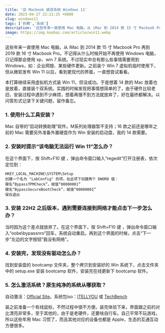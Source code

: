 ```yaml
---
title: '旧 Macbook 装双系统 Windows 11'
date: 2023-04-27 22:21:25 +0800
slug: windows11
tags: ['折腾','系统']
description: '这些年来一直使用 Mac 电脑，从 iMac 到 2014 款 15 寸 Macbook Pro 再到 2019 款 16 寸 Macbook Pro。不记得从什么时候开始不再使用 Windows 电脑，只记得那会使用 xp、win 7 系统。不过现实中总有那么些事情需要用到 Windows，如：企业网银、某些硬件更新。之前装个 Win 7 虚拟机临时使用下，但从微软发布 Win 11 以后，看到更现代的界面，一直想尝试看看。'
image: https://img.koobai.com/article/win11.webp
---
```

这些年来一直使用 Mac 电脑，从 iMac 到 2014 款 15 寸 Macbook Pro 再到 2019 款 16 寸 Macbook Pro。不记得从什么时候开始不再使用 Windows 电脑，只记得那会使用 xp、win 7 系统。不过现实中总有那么些事情需要用到 Windows，如：企业网银、某些硬件更新。之前装个 Win 7 虚拟机临时使用下，但从微软发布 Win 11 以后，看到更现代的界面，一直想尝试看看。

本打算继续采用虚拟机方式装 Win 11，但没成功。于是想着 14 款的 Mac 放着也是放着，直接装个双系统。实践的时候发现把事情想简单的了，由于硬件比较老旧，安装过程中遇到不少麻烦，想着再搜不到方法就放弃了，好在最终都解决。以问答形式记录下关键问题，留作备忘。

### 1. 使用什么工具安装？
Mac 自带的“启动转换助理”软件。M系列处理器暂不支持；16 款之前还是哪年之前的 Mac 需要另外准备外置硬盘作为 Win 安装的启动盘，我的 14 款需要。

### 2. 安装时提示“该电脑无法运行 Win 11”怎么办？
在这个界面下，按 Shift+F10 键 ，弹出命令窗口输入“regedit”打开注册表，依次定位到：
```
HKEY_LOCAL_MACHINE\SYSTEM\Setup
创建一个名为 "LabConfig" 的项，在此项下创建两个 DWORD 值：
键名“BypassTPMCheck”，赋值“00000001”
键名“BypassSecureBootCheck”，赋值“00000001”
保存退出
```

### 3. 安装 22H2 之后版本，遇到需要连接到网络才能点击下一步怎么办？
当时因为这个差点就放弃了。在这个界面下，按 Shift+F10 键 ，弹出命令窗口输入“oobe\bypassnro”回车，系统自动重启。再到这个界面的时候，点击“下一步”左边的文字按钮“我没有网络”。

### 4. 安装完，发现没有驱动怎么办？
找到安装盘的 bootcamp 文件夹，整个拷贝到安装好的 Win 系统下，点击文件夹中的 setup.exe 安装 bootcamp 软件，安装完在线更新下 bootcamp 软件。

### 5. 怎么激活系统？原生纯净的系统从哪获取？
自动激活：[Official Site](https://github.com/TGSAN/CMWTAT_Digital_Edition)。系统包iso：[ITELLYOU](https://next.itellyou.cn) 或 [TechBench](https://tb.rg-adguard.net/public.php?lang=zh-CN) 

装之前准备一个有线鼠标，不然过程中很不方便。装完体验下来，界面跟之前的对比漂亮非常多，至于其他的，由于是老硬件，还要啥自行车。自己平常不玩游戏，所以这些年用 Mac 习惯了，而且其他对应的设备也都是 Apple，生态的互通互动方便很多。